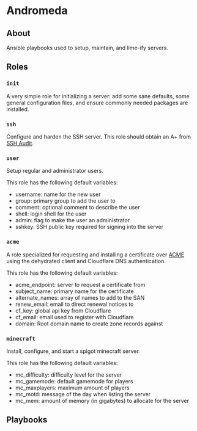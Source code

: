 # Andromeda

## About

Ansible playbooks used to setup, maintain, and lime-ify servers.

## Roles

### `init`

A very simple role for initializing a server: add some sane defaults, some
general configuration files, and ensure commonly needed packages are installed.

### `ssh`

Configure and harden the SSH server. This role should obtain an A+ from
[SSH Audit](https://www.sshaudit.com/).

### `user`

Setup regular and administrator users.

This role has the following default variables:

  * username: name for the new user
  * group: primary group to add the user to
  * comment: optional comment to describe the user
  * shell: login shell for the user
  * admin: flag to make the user an administrator
  * sshkey: SSH public key required for signing into the server

### `acme`

A role specialized for requesting and installing a certificate over
[ACME](https://tools.ietf.org/html/rfc8555) using the dehydrated client and
Cloudflare DNS authentication.

This role has the following default variables:

  * acme_endpoint: server to request a certificate from
  * subject_name: primary name for the certificate
  * alternate_names: array of names to add to the SAN
  * renew_email: email to direct renewal notices to
  * cf_key: global api key from Cloudflare
  * cf_email: email used to register with Cloudflare
  * domain: Root domain name to create zone records against

### `minecraft`

Install, configure, and start a spigot minecraft server.

This role has the following default variables:

  * mc_difficulty: difficulty level for the server
  * mc_gamemode: default gamemode for players
  * mc_maxplayers: maximum amount of players
  * mc_motd: message of the day when listing the server
  * mc_mem: amount of memory (in gigabytes) to allocate for the server

## Playbooks
